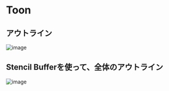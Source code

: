 # Toon

## アウトライン
![image](https://user-images.githubusercontent.com/6869650/158854087-4ee606d8-ec51-4b26-bda6-c9e4f3ae41be.png)

## Stencil Bufferを使って、全体のアウトライン
![image](https://user-images.githubusercontent.com/6869650/158854212-178bd7f9-79e1-4896-95af-8b0bc42b0f6f.png)
